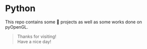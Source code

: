 # **Python**

This repo contains some :snake: projects as well as some works done on pyOpenGL.



> Thanks for visiting!    
> Have a nice day!

